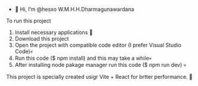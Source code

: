 - 👋 Hi, I’m @hesxo
W.M.H.H.Dharmagunawardana

To run this project 
01. Install necessary applications 🌚
02. Download this project
03. Open the project with compatible code editor (I prefer Visual Studio Code)💀
04. Run this code ($ npm install) and this may take a while💀
05. After installing node pakage manager run this code ($ npm run dev) 💀

This project is specially created usigr Vite + React for brtter performance. 💜

<!---
hesxo/hesxo is a ✨ special ✨ repository because its `README.md` (this file) appears on your GitHub profile.
You can click the Preview link to take a look at your changes.
--->
